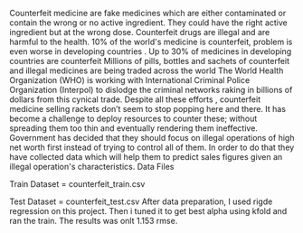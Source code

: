 Counterfeit medicine are fake medicines which are either contaminated or contain the wrong or no active ingredient. 
They could have the right active ingredient but at the wrong dose. Counterfeit drugs are illegal and are harmful to the health. 
10% of the world's medicine is counterfeit, problem is even worse in developing countries .
Up to 30% of medicines in developing countries are counterfeit Millions of pills, bottles and sachets of counterfeit
and illegal medicines are being traded across the world The World Health Organization (WHO) is working with International Criminal Police Organization (Interpol) to dislodge the criminal networks raking in billions of dollars from this cynical trade. Despite all these efforts , counterfeit medicine selling rackets don’t seem to stop popping here and there. It has become a challenge to deploy resources to counter these; without spreading them too thin and eventually rendering them ineffective. Government has decided that they should focus on illegal operations of high net worth first instead of trying to control all of them. In order to do that they have collected data which will help them to predict sales figures given an illegal operation's characteristics.
Data Files 

Train Dataset = counterfeit_train.csv 

Test Dataset = counterfeit_test.csv 
After data preparation, I used rigde regression on this project. Then i tuned it to get best alpha using kfold and ran the train.
The results was onlt 1.153 rmse. 

